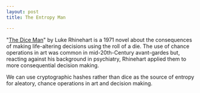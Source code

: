 ```yaml
---
layout: post
title: The Entropy Man

---
```


"[The Dice Man](http://en.wikipedia.org/wiki/The_Dice_Man)" by Luke Rhinehart is a 1971 novel about the consequences of making life-altering decisions using the roll of a die. The use of chance operations in art was common in mid-20th-Century avant-gardes but, reacting against his background in psychiatry, Rhinehart applied them to more consequential decision making.

We can use cryptographic hashes rather than dice as the source of entropy for aleatory, chance operations in art and decision making.

